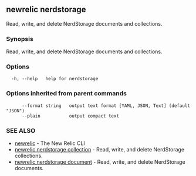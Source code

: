 ## newrelic nerdstorage

Read, write, and delete NerdStorage documents and collections.

### Synopsis

Read, write, and delete NerdStorage documents and collections.

### Options

```
  -h, --help   help for nerdstorage
```

### Options inherited from parent commands

```
      --format string   output text format [YAML, JSON, Text] (default "JSON")
      --plain           output compact text
```

### SEE ALSO

* [newrelic](newrelic.md)	 - The New Relic CLI
* [newrelic nerdstorage collection](newrelic_nerdstorage_collection.md)	 - Read, write, and delete NerdStorage collections.
* [newrelic nerdstorage document](newrelic_nerdstorage_document.md)	 - Read, write, and delete NerdStorage documents.

